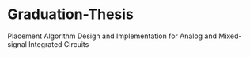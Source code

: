 # Graduation-Thesis
Placement Algorithm Design and Implementation for Analog and Mixed-signal Integrated Circuits
